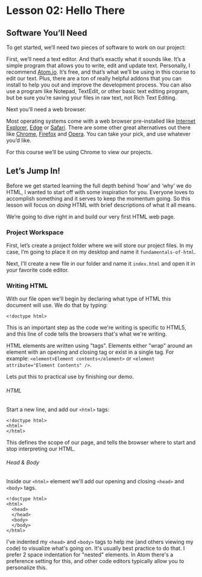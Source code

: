 # Lesson 02: Hello There

## Software You’ll Need
To get started, we’ll need two pieces of software to work on our project:

First, we’ll need a text editor. And that’s exactly what it sounds like. It’s a simple program that allows you to write, edit and update text. Personally, I recommend [Atom.io](https://atom.io/). It’s free, and that’s what we’ll be using in this course to edit our text. Plus, there are a ton of really helpful addons that you can install to help you out and improve the development process. You can also use a program like Notepad, TextEdit, or other basic text editing program, but be sure you’re saving your files in raw text, not Rich Text Editing.

Next you’ll need a web browser. 

Most operating systems come with a web browser pre-installed like [Internet Explorer](http://windows.microsoft.com/en-US/internet-explorer/download-ie), [Edge](https://www.microsoft.com/en-us/windows/microsoft-edge) or [Safari](http://www.apple.com/safari/). There are some other great alternatives out there like [Chrome](https://www.google.com/chrome/index.html), [Firefox](https://www.mozilla.org/en-US/firefox/new/) and [Opera](http://www.opera.com/). You can take your pick, and use whatever you’d like.

For this course we’ll be using Chrome to view our projects.

## Let’s Jump In!
Before we get started learning the full depth behind ‘how’ and ‘why’ we do HTML, I wanted to start off with some inspiration for you. Everyone loves to accomplish something and it serves to keep the momentum going. So this lesson will focus on *doing* HTML with brief descriptions of what it all means.

We’re going to dive right in and build our very first HTML web page.

### Project Workspace
First, let’s create a project folder where we will store our project files. In my case, I’m going to place it on my desktop and name it `fundamentals-of-html`.

Next, I'll create a new file in our folder and name it `index.html` and open it in your favorite code editor.

### Writing HTML
With our file open we'll begin by declaring what type of HTML this document will use. We do that by typing:
```
<!doctype html>
```
This is an important step as the code we're writing is specific to HTML5, and this line of code tells the browsers that's what we're writing.

HTML elements are written using "tags". Elements either "wrap" around an element with an opening and closing tag or exist in a single tag. For example: `<element>Element contents</element>` or `<element attribute="Element Contents" />`.

Lets put this to practical use by finishing our demo.

###### HTML

Start a new line, and add our `<html>` tags:
```
<!doctype html>
<html>
</html>
```
This defines the scope of our page, and tells the browser where to start and stop interpreting our HTML.

###### Head & Body
Inside our `<html>` element we'll add our opening and closing `<head>` and `<body>` tags.
```
<!doctype html>
<html>
  <head>
  </head>
  <body>
  </body>
</html>
```

I've indented my `<head>` and `<body>` tags to help me (and others viewing my code) to visualize what's going on. It's usually best practice to do that. I prefer 2 space indentation for "nested" elements. In Atom there's a preference setting for this, and other code editors typically allow you to personalize this.

